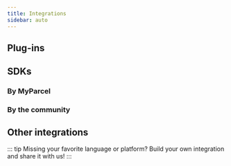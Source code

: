 ```yaml
---
title: Integrations
sidebar: auto
---
```


## Plug-ins

<Stack class="lg:grid-cols-4 md:grid-cols-3 grid-cols-2">
    <Integration name="WooCommerce" repo="myparcelnl/woocommerce" url="/documentation/10.woocommerce/" image="woocommerce.svg" />
    <Integration name="Prestashop" repo="myparcelnl/prestashop" url="/documentation/11.prestashop/" image="prestashop.svg" />
    <Integration name="Magento 1" repo="myparcelnl/magento1" url="https://myparcelnl.github.io/magento1" image="magento.svg" classes="bg-zinc-300" />
    <Integration name="Magento 2" repo="myparcelnl/magento2" url="https://myparcelnl.github.io/magento2" image="magento.svg" />
    <Integration name="Shopify" url="https://myparcelnl.github.io/shopify" image="shopify.svg" />
    <Integration name="Shopware" url="https://myparcelnl.github.io/shopware" image="shopware.svg" />
    <Integration name="Lightspeed" url="https://myparcelnl.github.io/lightspeed" image="lightspeed.svg" />
</Stack>

## SDKs

### By MyParcel

<Stack class="lg:grid-cols-4 md:grid-cols-3 grid-cols-2">
    <Integration name="PHP" repo="myparcelnl/sdk" url="/documentation/50.php-sdk" image="php.svg" classes="bg-[#787CB5]" />
    <Integration name="JavaScript/Node.js" repo="myparcelnl/js-sdk" url="/documentation/51.js-sdk" image="js.svg" classes="bg-[#F7DF1E]" />
</Stack>

### By the community

<Stack class="lg:grid-cols-4 md:grid-cols-3 grid-cols-2">
    <Integration name="C#/.net" repo="janssenr/MyParcelApi.Net" image="c-sharp.svg" />
    <Integration name="Ruby" repo="paypronl/myparcel" image="ruby.svg" classes="bg-[#F44336]" />
</Stack>

## Other integrations

<Stack class="lg:grid-cols-4 md:grid-cols-3 grid-cols-2">
    <Integration name="Amazon" url="https://myparcelnl.github.io/amazon" image="amazon.svg" />
    <Integration name="Exact Online" url="https://myparcelnl.github.io/exact-online" image="exact-online.svg" />
    <Integration name="CS-Cart" url="https://myparcelnl.github.io/cs-cart" image="cart.svg" />
    <Integration name="Opencart 2.2.x – 2.3.x" url="https://myparcelnl.github.io/opencart2_3" image="opencart.svg" classes="bg-sky-200" />
    <Integration name="Opencart 3" url="https://myparcelnl.github.io/opencart3" image="opencart.svg" classes="bg-sky-100" />
    <Integration name="Shoppagina" url="https://myparcelnl.github.io/shoppagina" image="shoppagina.svg" />
    <Integration name="Virtuemart 2" url="https://myparcelnl.github.io/virtuemart" image="virtuemart.svg" classes="bg-zinc-300" />
    <Integration name="Virtuemart 3" url="https://myparcelnl.github.io/virtuemart3" image="virtuemart.svg" />
    <Integration name="Google Chrome Extension" url="https://www.myparcel.nl/en/integrations/google-chrome-extensie/" image="chrome.svg" />
</Stack>

::: tip
Missing your favorite language or platform? Build your own integration and share
it with us!
:::
